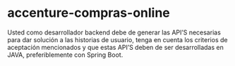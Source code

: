 # accenture-compras-online
Usted como desarrollador backend debe de generar las API’S necesarias para dar solución a las historias de usuario, tenga en cuenta los criterios de aceptación mencionados y que estas API’S deben de ser desarrolladas en JAVA, preferiblemente con Spring Boot.
